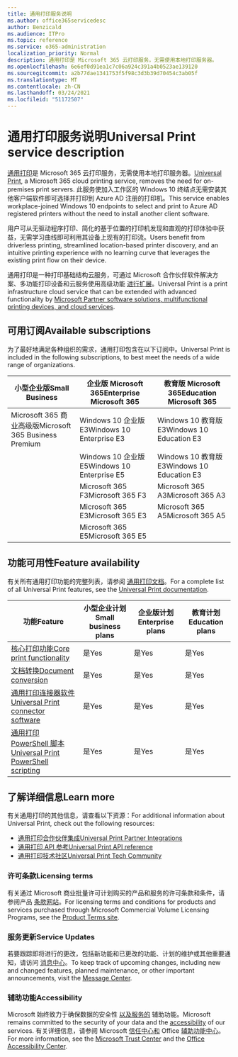 ```yaml
---
title: 通用打印服务说明
ms.author: office365servicedesc
author: Benzicald
ms.audience: ITPro
ms.topic: reference
ms.service: o365-administration
localization_priority: Normal
description: 通用打印是 Microsoft 365 云打印服务，无需使用本地打印服务器。
ms.openlocfilehash: 6e6ef0d91ea1c7c06a924c391a4b0523ae139120
ms.sourcegitcommit: a2b77dae1341753f5f98c3d3b39d70454c3ab05f
ms.translationtype: MT
ms.contentlocale: zh-CN
ms.lasthandoff: 03/24/2021
ms.locfileid: "51172507"
---
```

# <a name="universal-print-service-description"></a><span data-ttu-id="0878f-103">通用打印服务说明</span><span class="sxs-lookup"><span data-stu-id="0878f-103">Universal Print service description</span></span>

<span data-ttu-id="0878f-104">[通用打印](https://www.microsoft.com/microsoft-365/windows/universal-print)是 Microsoft 365 云打印服务，无需使用本地打印服务器。</span><span class="sxs-lookup"><span data-stu-id="0878f-104">[Universal Print](https://www.microsoft.com/microsoft-365/windows/universal-print), a Microsoft 365 cloud printing service, removes the need for on-premises print servers.</span></span> <span data-ttu-id="0878f-105">此服务使加入工作区的 Windows 10 终结点无需安装其他客户端软件即可选择并打印到 Azure AD 注册的打印机。</span><span class="sxs-lookup"><span data-stu-id="0878f-105">This service enables workplace-joined Windows 10 endpoints to select and print to Azure AD registered printers without the need to install another client software.</span></span>

<span data-ttu-id="0878f-106">用户可从无驱动程序打印、简化的基于位置的打印机发现和直观的打印体验中获益，无需学习曲线即可利用其设备上现有的打印流。</span><span class="sxs-lookup"><span data-stu-id="0878f-106">Users benefit from driverless printing, streamlined location-based printer discovery, and an intuitive printing experience with no learning curve that leverages the existing print flow on their device.</span></span>

<span data-ttu-id="0878f-107">通用打印是一种打印基础结构云服务，可通过 Microsoft 合作伙伴软件解决方案、多功能打印设备和云服务使用高级功能 [进行扩展](/universal-print/fundamentals/universal-print-partner-integrations)。</span><span class="sxs-lookup"><span data-stu-id="0878f-107">Universal Print is a print infrastructure cloud service that can be extended with advanced functionality by [Microsoft Partner software solutions, multifunctional printing devices, and cloud services](/universal-print/fundamentals/universal-print-partner-integrations).</span></span>

## <a name="available-subscriptions"></a><span data-ttu-id="0878f-108">可用订阅</span><span class="sxs-lookup"><span data-stu-id="0878f-108">Available subscriptions</span></span>

<span data-ttu-id="0878f-109">为了最好地满足各种组织的需求，通用打印包含在以下订阅中。</span><span class="sxs-lookup"><span data-stu-id="0878f-109">Universal Print is included in the following subscriptions, to best meet the needs of a wide range of organizations.</span></span>

| <span data-ttu-id="0878f-110">小型企业版</span><span class="sxs-lookup"><span data-stu-id="0878f-110">Small Business</span></span>                 | <span data-ttu-id="0878f-111">企业版 Microsoft 365</span><span class="sxs-lookup"><span data-stu-id="0878f-111">Enterprise Microsoft 365</span></span>     | <span data-ttu-id="0878f-112">教育版 Microsoft 365</span><span class="sxs-lookup"><span data-stu-id="0878f-112">Education Microsoft 365</span></span> |
|--------------------------------|------------------------------|-------------------------|
| <span data-ttu-id="0878f-113">Microsoft 365 商业高级版</span><span class="sxs-lookup"><span data-stu-id="0878f-113">Microsoft 365 Business Premium</span></span> | <span data-ttu-id="0878f-114">Windows 10 企业版 E3</span><span class="sxs-lookup"><span data-stu-id="0878f-114">Windows 10 Enterprise E3</span></span>     | <span data-ttu-id="0878f-115">Windows 10 教育版 E3</span><span class="sxs-lookup"><span data-stu-id="0878f-115">Windows 10 Education E3</span></span> |
|                                | <span data-ttu-id="0878f-116">Windows 10 企业版 E5</span><span class="sxs-lookup"><span data-stu-id="0878f-116">Windows 10 Enterprise E5</span></span>     | <span data-ttu-id="0878f-117">Windows 10 教育版 E3</span><span class="sxs-lookup"><span data-stu-id="0878f-117">Windows 10 Education E3</span></span> |
|                                | <span data-ttu-id="0878f-118">Microsoft 365 F3</span><span class="sxs-lookup"><span data-stu-id="0878f-118">Microsoft 365 F3</span></span>             | <span data-ttu-id="0878f-119">Microsoft 365 A3</span><span class="sxs-lookup"><span data-stu-id="0878f-119">Microsoft 365 A3</span></span>        |
|                                | <span data-ttu-id="0878f-120">Microsoft 365 E3</span><span class="sxs-lookup"><span data-stu-id="0878f-120">Microsoft 365 E3</span></span>             | <span data-ttu-id="0878f-121">Microsoft 365 A5</span><span class="sxs-lookup"><span data-stu-id="0878f-121">Microsoft 365 A5</span></span>        |
|                                | <span data-ttu-id="0878f-122">Microsoft 365 E5</span><span class="sxs-lookup"><span data-stu-id="0878f-122">Microsoft 365 E5</span></span>             |                         |

## <a name="feature-availability"></a><span data-ttu-id="0878f-123">功能可用性</span><span class="sxs-lookup"><span data-stu-id="0878f-123">Feature availability</span></span>

<span data-ttu-id="0878f-124">有关所有通用打印功能的完整列表，请参阅 [通用打印文档](/universal-print/)。</span><span class="sxs-lookup"><span data-stu-id="0878f-124">For a complete list of all Universal Print features, see the [Universal Print documentation](/universal-print/).</span></span>

| <span data-ttu-id="0878f-125">功能</span><span class="sxs-lookup"><span data-stu-id="0878f-125">Feature</span></span>                                  | <span data-ttu-id="0878f-126">小型企业计划</span><span class="sxs-lookup"><span data-stu-id="0878f-126">Small business plans</span></span> | <span data-ttu-id="0878f-127">企业版计划</span><span class="sxs-lookup"><span data-stu-id="0878f-127">Enterprise plans</span></span> | <span data-ttu-id="0878f-128">教育计划</span><span class="sxs-lookup"><span data-stu-id="0878f-128">Education plans</span></span> |
|------------------------------------------|----------------------|------------------|-----------------|
| [<span data-ttu-id="0878f-129">核心打印功能</span><span class="sxs-lookup"><span data-stu-id="0878f-129">Core print functionality</span></span>](/universal-print/)             | <span data-ttu-id="0878f-130">是</span><span class="sxs-lookup"><span data-stu-id="0878f-130">Yes</span></span>                  | <span data-ttu-id="0878f-131">是</span><span class="sxs-lookup"><span data-stu-id="0878f-131">Yes</span></span>              | <span data-ttu-id="0878f-132">是</span><span class="sxs-lookup"><span data-stu-id="0878f-132">Yes</span></span>             |
| [<span data-ttu-id="0878f-133">文档转换</span><span class="sxs-lookup"><span data-stu-id="0878f-133">Document conversion</span></span>](/universal-print/fundamentals/universal-print-document-conversion)                  | <span data-ttu-id="0878f-134">是</span><span class="sxs-lookup"><span data-stu-id="0878f-134">Yes</span></span>                  | <span data-ttu-id="0878f-135">是</span><span class="sxs-lookup"><span data-stu-id="0878f-135">Yes</span></span>              | <span data-ttu-id="0878f-136">是</span><span class="sxs-lookup"><span data-stu-id="0878f-136">Yes</span></span>             |
| [<span data-ttu-id="0878f-137">通用打印连接器软件</span><span class="sxs-lookup"><span data-stu-id="0878f-137">Universal Print connector software</span></span>](/universal-print/fundamentals/universal-print-connector-overview)   | <span data-ttu-id="0878f-138">是</span><span class="sxs-lookup"><span data-stu-id="0878f-138">Yes</span></span>                  | <span data-ttu-id="0878f-139">是</span><span class="sxs-lookup"><span data-stu-id="0878f-139">Yes</span></span>              | <span data-ttu-id="0878f-140">是</span><span class="sxs-lookup"><span data-stu-id="0878f-140">Yes</span></span>             |
| [<span data-ttu-id="0878f-141">通用打印 PowerShell 脚本</span><span class="sxs-lookup"><span data-stu-id="0878f-141">Universal Print PowerShell scripting</span></span>](/universal-print/fundamentals/universal-print-powershell) | <span data-ttu-id="0878f-142">是</span><span class="sxs-lookup"><span data-stu-id="0878f-142">Yes</span></span>                  | <span data-ttu-id="0878f-143">是</span><span class="sxs-lookup"><span data-stu-id="0878f-143">Yes</span></span>              | <span data-ttu-id="0878f-144">是</span><span class="sxs-lookup"><span data-stu-id="0878f-144">Yes</span></span>             |

## <a name="learn-more"></a><span data-ttu-id="0878f-145">了解详细信息</span><span class="sxs-lookup"><span data-stu-id="0878f-145">Learn more</span></span>

<span data-ttu-id="0878f-146">有关通用打印的其他信息，请查看以下资源：</span><span class="sxs-lookup"><span data-stu-id="0878f-146">For additional information about Universal Print, check out the following resources:</span></span>

- [<span data-ttu-id="0878f-147">通用打印合作伙伴集成</span><span class="sxs-lookup"><span data-stu-id="0878f-147">Universal Print Partner Integrations</span></span>](/universal-print/fundamentals/universal-print-partner-integrations)
- [<span data-ttu-id="0878f-148">通用打印 API 参考</span><span class="sxs-lookup"><span data-stu-id="0878f-148">Universal Print API reference</span></span>](/graph/universal-print-concept-overview)
- [<span data-ttu-id="0878f-149">通用打印技术社区</span><span class="sxs-lookup"><span data-stu-id="0878f-149">Universal Print Tech Community</span></span>](https://techcommunity.microsoft.com/t5/universal-print/ct-p/UniversalPrint)

### <a name="licensing-terms"></a><span data-ttu-id="0878f-150">许可条款</span><span class="sxs-lookup"><span data-stu-id="0878f-150">Licensing terms</span></span>

<span data-ttu-id="0878f-151">有关通过 Microsoft 商业批量许可计划购买的产品和服务的许可条款和条件，请参阅产品 [条款网站](https://www.microsoft.com/licensing/terms/)。</span><span class="sxs-lookup"><span data-stu-id="0878f-151">For licensing terms and conditions for products and services purchased through Microsoft Commercial Volume Licensing Programs, see the [Product Terms site](https://www.microsoft.com/licensing/terms/).</span></span> 

### <a name="service-updates"></a><span data-ttu-id="0878f-152">服务更新</span><span class="sxs-lookup"><span data-stu-id="0878f-152">Service Updates</span></span>

<span data-ttu-id="0878f-153">若要跟踪即将进行的更改，包括新功能和已更改的功能、计划的维护或其他重要通知，请访问 [消息中心](/microsoft-365/admin/manage/message-center)。</span><span class="sxs-lookup"><span data-stu-id="0878f-153">To keep track of upcoming changes, including new and changed features, planned maintenance, or other important announcements, visit the [Message Center](/microsoft-365/admin/manage/message-center).</span></span>

### <a name="accessibility"></a><span data-ttu-id="0878f-154">辅助功能</span><span class="sxs-lookup"><span data-stu-id="0878f-154">Accessibility</span></span>

<span data-ttu-id="0878f-155">Microsoft 始终致力于确保数据的安全性 [以及服务的](https://www.microsoft.com/trust-center/compliance/accessibility) 辅助功能。</span><span class="sxs-lookup"><span data-stu-id="0878f-155">Microsoft remains committed to the security of your data and the [accessibility](https://www.microsoft.com/trust-center/compliance/accessibility) of our services.</span></span> <span data-ttu-id="0878f-156">有关详细信息，请参阅 Microsoft [信任中心和](https://www.microsoft.com/trust-center) Office [辅助功能中心](https://support.microsoft.com/topic/office-accessibility-center-resources-for-people-with-disabilities-ecab0fcf-d143-4fe8-a2ff-6cd596bddc6d)。</span><span class="sxs-lookup"><span data-stu-id="0878f-156">For more information, see the [Microsoft Trust Center](https://www.microsoft.com/trust-center) and the [Office Accessibility Center](https://support.microsoft.com/topic/office-accessibility-center-resources-for-people-with-disabilities-ecab0fcf-d143-4fe8-a2ff-6cd596bddc6d).</span></span>